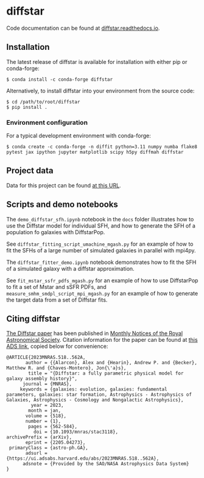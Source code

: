 # diffstar

Code documentation can be found at [diffstar.readthedocs.io](https://diffstar.readthedocs.io/en/latest/).

## Installation
The latest release of diffstar is available for installation with either pip or conda-forge:
```
$ conda install -c conda-forge diffstar
```

Alternatively, to install diffstar into your environment from the source code:

```
$ cd /path/to/root/diffstar
$ pip install .
```

### Environment configuration
For a typical development environment with conda-forge:

```
$ conda create -c conda-forge -n diffit python=3.11 numpy numba flake8 pytest jax ipython jupyter matplotlib scipy h5py diffmah diffstar
```

## Project data
Data for this project can be found [at this URL](https://portal.nersc.gov/project/hacc/aphearin/diffstar_data/).

## Scripts and demo notebooks

The `demo_diffstar_sfh.ipynb` notebook in the `docs` folder illustrates how to use the Diffstar model for individual SFH, and how to generate the SFH of a population fo galaxies with DiffstarPop.

See `diffstar_fitting_script_umachine_mgash.py` for an example of how to fit the SFHs of a large number of simulated galaxies in parallel with mpi4py.

The `diffstar_fitter_demo.ipynb` notebook demonstrates how to fit the SFH of a simulated galaxy with a diffstar approximation.


See `fit_mstar_ssfr_pdfs_mgash.py` for an example of how to use DiffstarPop to fit a set of Mstar and sSFR PDFs, and `measure_smhm_smdpl_script_mpi_mgash.py` for an example of how to generate the target data from a set of Diffstar fits.

## Citing diffstar
[The Diffstar paper](https://arxiv.org/abs/2205.04273) has been published in [Monthly Notices of the Royal Astronomical Society](https://academic.oup.com/mnras/article-abstract/518/1/562/6795944?redirectedFrom=fulltext). Citation information for the paper can be found at [this ADS link](https://ui.adsabs.harvard.edu/abs/2023MNRAS.518..562A/abstract), copied below for convenience:

```
@ARTICLE{2023MNRAS.518..562A,
       author = {{Alarcon}, Alex and {Hearin}, Andrew P. and {Becker}, Matthew R. and {Chaves-Montero}, Jon{\'a}s},
        title = "{Diffstar: a fully parametric physical model for galaxy assembly history}",
      journal = {MNRAS},
     keywords = {galaxies: evolution, galaxies: fundamental parameters, galaxies: star formation, Astrophysics - Astrophysics of Galaxies, Astrophysics - Cosmology and Nongalactic Astrophysics},
         year = 2023,
        month = jan,
       volume = {518},
       number = {1},
        pages = {562-584},
          doi = {10.1093/mnras/stac3118},
archivePrefix = {arXiv},
       eprint = {2205.04273},
 primaryClass = {astro-ph.GA},
       adsurl = {https://ui.adsabs.harvard.edu/abs/2023MNRAS.518..562A},
      adsnote = {Provided by the SAO/NASA Astrophysics Data System}
}
```
